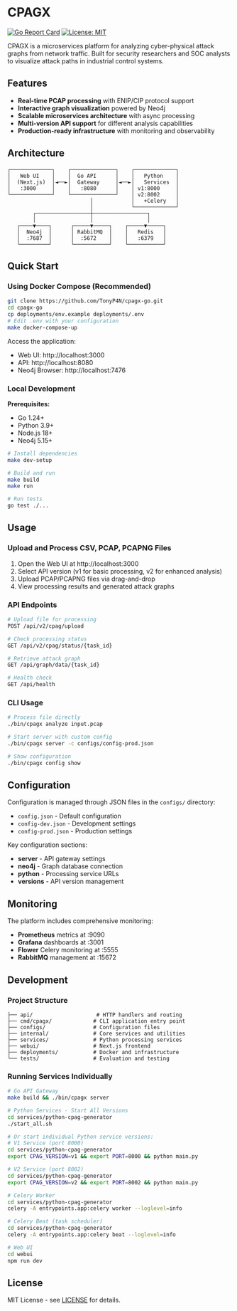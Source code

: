 # CPAGX

[![Go Report Card](https://goreportcard.com/badge/github.com/TonyP4N/cpagx-go)](https://goreportcard.com/report/github.com/TonyP4N/cpagx-go)
[![License: MIT](https://img.shields.io/badge/License-MIT-yellow.svg)](https://opensource.org/licenses/MIT)

CPAGX is a microservices platform for analyzing cyber-physical attack graphs from network traffic. Built for security researchers and SOC analysts to visualize attack paths in industrial control systems.

## Features

- **Real-time PCAP processing** with ENIP/CIP protocol support
- **Interactive graph visualization** powered by Neo4j
- **Scalable microservices architecture** with async processing
- **Multi-version API support** for different analysis capabilities
- **Production-ready infrastructure** with monitoring and observability

## Architecture

```
┌─────────────┐    ┌──────────────┐    ┌─────────────┐
│   Web UI    │    │  Go API      │    │   Python    │
│  (Next.js)  │◄──►│  Gateway     │◄──►│   Services  │
│   :3000     │    │   :8080      │    │ v1:8000     │
└─────────────┘    └──────────────┘    │ v2:8002     │
                          │            │   +Celery   │
                          │            └─────────────┘
        ┌─────────────────┼─────────────────┐
        │                 │                 │
   ┌────▼────┐      ┌─────▼─────┐    ┌─────▼─────┐
   │  Neo4j  │      │ RabbitMQ  │    │   Redis   │
   │  :7687  │      │  :5672    │    │   :6379   │
   └─────────┘      └───────────┘    └───────────┘
```

## Quick Start

### Using Docker Compose (Recommended)

```bash
git clone https://github.com/TonyP4N/cpagx-go.git
cd cpagx-go
cp deployments/env.example deployments/.env
# Edit .env with your configuration
make docker-compose-up
```

Access the application:
- Web UI: http://localhost:3000
- API: http://localhost:8080
- Neo4j Browser: http://localhost:7476

### Local Development

**Prerequisites:**
- Go 1.24+
- Python 3.9+
- Node.js 18+
- Neo4j 5.15+

```bash
# Install dependencies
make dev-setup

# Build and run
make build
make run

# Run tests
go test ./...
```

## Usage

### Upload and Process CSV, PCAP, PCAPNG Files

1. Open the Web UI at http://localhost:3000
2. Select API version (v1 for basic processing, v2 for enhanced analysis)
3. Upload PCAP/PCAPNG files via drag-and-drop
4. View processing results and generated attack graphs

### API Endpoints

```bash
# Upload file for processing
POST /api/v2/cpag/upload

# Check processing status
GET /api/v2/cpag/status/{task_id}

# Retrieve attack graph
GET /api/graph/data/{task_id}

# Health check
GET /api/health
```

### CLI Usage

```bash
# Process file directly
./bin/cpagx analyze input.pcap

# Start server with custom config
./bin/cpagx server -c configs/config-prod.json

# Show configuration
./bin/cpagx config show
```

## Configuration

Configuration is managed through JSON files in the `configs/` directory:

- `config.json` - Default configuration
- `config-dev.json` - Development settings  
- `config-prod.json` - Production settings

Key configuration sections:
- **server** - API gateway settings
- **neo4j** - Graph database connection
- **python** - Processing service URLs
- **versions** - API version management

## Monitoring

The platform includes comprehensive monitoring:

- **Prometheus** metrics at :9090
- **Grafana** dashboards at :3001
- **Flower** Celery monitoring at :5555
- **RabbitMQ** management at :15672

## Development

### Project Structure

```
├── api/                    # HTTP handlers and routing
├── cmd/cpagx/             # CLI application entry point
├── configs/               # Configuration files
├── internal/              # Core services and utilities
├── services/              # Python processing services
├── webui/                 # Next.js frontend
├── deployments/           # Docker and infrastructure
└── tests/                 # Evaluation and testing
```

### Running Services Individually

```bash
# Go API Gateway
make build && ./bin/cpagx server

# Python Services - Start All Versions
cd services/python-cpag-generator
./start_all.sh

# Or start individual Python service versions:
# V1 Service (port 8000)
cd services/python-cpag-generator
export CPAG_VERSION=v1 && export PORT=8000 && python main.py

# V2 Service (port 8002)
cd services/python-cpag-generator
export CPAG_VERSION=v2 && export PORT=8002 && python main.py

# Celery Worker
cd services/python-cpag-generator
celery -A entrypoints.app:celery worker --loglevel=info

# Celery Beat (task scheduler)
cd services/python-cpag-generator
celery -A entrypoints.app:celery beat --loglevel=info

# Web UI
cd webui
npm run dev
```

## License

MIT License - see [LICENSE](LICENSE) for details.